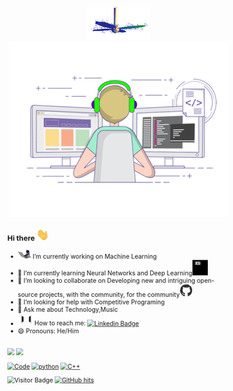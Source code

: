 <br><p align = "center"><img src="https://github.com/gurkiratsingh-1/gurkiratsingh-1/blob/master/fan-1.gif"><br>
    <img src="https://github.com/gurkiratsingh-1/gurkiratsingh-1/blob/master/giphy.gif" alt="Coder GIF" width="500" height="400"></p>
### Hi there <img src="https://github.com/gurkiratsingh-1/gurkiratsingh-1/blob/master/Hi.gif" width="29px">
- <img src="https://github.com/gurkiratsingh-1/gurkiratsingh-1/blob/master/giphy_2.gif" width="30"> I’m currently working on Machine Learning
- 🌱 I’m currently learning Neural Networks and Deep Learning<img src="https://github.com/gurkiratsingh-1/gurkiratsingh-1/blob/master/giphy.webp" width="35" />
- 👯 I’m looking to collaborate on Developing new and intriguing open-source projects, with the community, for the community<img src="https://github.com/gurkiratsingh-1/gurkiratsingh-1/blob/master/octo.gif" width="30" />
- 🤔 I’m looking for help with Competitive Programing
- 💬 Ask me about Technology,Music
- <img src="https://github.com/gurkiratsingh-1/gurkiratsingh-1/blob/master/connected.gif" width="38">How to reach me: [![Linkedin Badge](https://img.shields.io/badge/-GurkiratSingh-blue?style=flat-square&logo=Linkedin&logoColor=white&link=https://www.linkedin.com/in/gurkirat-singh-87901a169/)](https://www.linkedin.com/in/gurkirat-singh-87901a169/)
- 😄 Pronouns: He/Him
<br>
<img src="https://github-readme-stats.vercel.app/api?username=gurkiratsingh-1&&show_icons=true&title_color=ffffff&icon_color=bb2acf&text_color=daf7dc&bg_color=151515">

<img src="https://github-readme-stats.vercel.app/api/top-langs/?username=gurkiratsingh-1&hide=css,html&theme=tokyonight">

<a href="https://github.com/gurkiratsingh-1?tab=repositories" target="_blank"><img alt="Code" src="https://img.shields.io/badge/-code-000000?style=flat-square&logo=Plex&logoColor=white"></a>
    <a href="https://github.com/gurkiratsingh-1?tab=repositories&language=python" target="_blank"><img alt="python" src="https://img.shields.io/badge/-python-3776AB?style=flat-square&logo=Python&logoColor=white"></a>
    <a href="https://github.com/gurkiratsingh-1?tab=repositories&language=c%2B%2B" target="_blank"><img alt="C++" src="https://img.shields.io/badge/-C%2B%2B-00599C?style=flat-square&logo=C%2B%2B&logoColor=white"></a>

![Visitor Badge](https://visitor-badge.laobi.icu/badge?page_id=gurkiratsingh-1)
<a href="https://github.com/gurkiratsingh-1/gurkiratsingh-1" target="_blank"><img alt="GitHub hits" src="https://img.shields.io/github/last-commit/gurkiratsingh-1/gurkiratsingh-1?label=profile%20updated&style=flat-square"></a>
<!--
[**Connect via LinkedIn**](https://www.linkedin.com/in/gurkirat-singh-87901a169/)
[![Twitter Badge](https://img.shields.io/badge/-@id-1ca0f1?style=flat-square&labelColor=1ca0f1&logo=twitter&logoColor=white&link=https://twitter.com/id)](https://twitter.com/id) 
[![Twitter URL](https://img.shields.io/twitter/url?color=%23fb3958&label=follow&logo=instagram&logoColor=%23fb3958&style=flat-square&url=https%3A%2F%2Fwww.instagram.com%2Falejorc_)](https://www.instagram.com/id/)
 [![Medium Badge](https://img.shields.io/badge/-@mishra.shanu15-03a57a?style=flat-square&labelColor=000000&logo=Medium&link=https://medium.com/@id/)](https://medium.com/@id/)
[![Gmail Badge](https://img.shields.io/badge/Gmail-c14438?style=flat-square&logo=Gmail&logoColor=white&link=mailto:id@gmail.com)](mailto:id@gmail.com)
- 🔭🌱📫⚡ Fun fact: ...
-->
